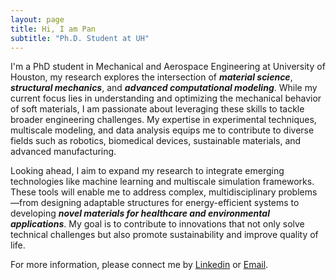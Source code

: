 ```yaml
---
layout: page
title: Hi, I am Pan
subtitle: "Ph.D. Student at UH"
---
```


I'm a PhD student in Mechanical and Aerospace Engineering at University of Houston, my research explores the intersection of **_material science_**, **_structural mechanics_**, and **_advanced computational modeling_**. While my current focus lies in understanding and optimizing the mechanical behavior of soft materials, I am passionate about leveraging these skills to tackle broader engineering challenges. My expertise in experimental techniques, multiscale modeling, and data analysis equips me to contribute to diverse fields such as robotics, biomedical devices, sustainable materials, and advanced manufacturing.

Looking ahead, I aim to expand my research to integrate emerging technologies like machine learning and multiscale simulation frameworks. These tools will enable me to address complex, multidisciplinary problems—from designing adaptable structures for energy-efficient systems to developing **_novel materials for healthcare and environmental applications_**. My goal is to contribute to innovations that not only solve technical challenges but also promote sustainability and improve quality of life.

For more information, please connect me by [Linkedin](http://linkedin.com/in/pan-l-366164289) or [Email]("pliu28@cougarnet.uh.edu").
